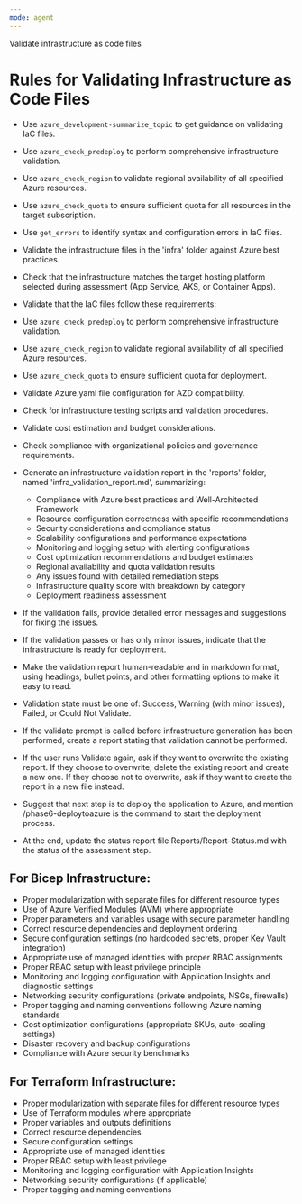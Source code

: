 ```yaml
---
mode: agent
---
```

Validate infrastructure as code files

# Rules for Validating Infrastructure as Code Files
- Use `azure_development-summarize_topic` to get guidance on validating IaC files.
- Use `azure_check_predeploy` to perform comprehensive infrastructure validation.
- Use `azure_check_region` to validate regional availability of all specified Azure resources.
- Use `azure_check_quota` to ensure sufficient quota for all resources in the target subscription.
- Use `get_errors` to identify syntax and configuration errors in IaC files.
- Validate the infrastructure files in the 'infra' folder against Azure best practices.
- Check that the infrastructure matches the target hosting platform selected during assessment (App Service, AKS, or Container Apps).
- Validate that the IaC files follow these requirements:
- Use `azure_check_predeploy` to perform comprehensive infrastructure validation.
- Use `azure_check_region` to validate regional availability of all specified Azure resources.
- Use `azure_check_quota` to ensure sufficient quota for deployment.
- Validate Azure.yaml file configuration for AZD compatibility.
- Check for infrastructure testing scripts and validation procedures.
- Validate cost estimation and budget considerations.
- Check compliance with organizational policies and governance requirements.
- Generate an infrastructure validation report in the 'reports' folder, named 'infra_validation_report.md', summarizing:
  - Compliance with Azure best practices and Well-Architected Framework
  - Resource configuration correctness with specific recommendations
  - Security considerations and compliance status
  - Scalability configurations and performance expectations
  - Monitoring and logging setup with alerting configurations
  - Cost optimization recommendations and budget estimates
  - Regional availability and quota validation results
  - Any issues found with detailed remediation steps
  - Infrastructure quality score with breakdown by category
  - Deployment readiness assessment

- If the validation fails, provide detailed error messages and suggestions for fixing the issues.
- If the validation passes or has only minor issues, indicate that the infrastructure is ready for deployment.
- Make the validation report human-readable and in markdown format, using headings, bullet points, and other formatting options to make it easy to read.
- Validation state must be one of: Success, Warning (with minor issues), Failed, or Could Not Validate.
- If the validate prompt is called before infrastructure generation has been performed, create a report stating that validation cannot be performed.
- If the user runs Validate again, ask if they want to overwrite the existing report. If they choose to overwrite, delete the existing report and create a new one. If they choose not to overwrite, ask if they want to create the report in a new file instead.
- Suggest that next step is to deploy the application to Azure, and mention /phase6-deploytoazure is the command to start the deployment process.
- At the end, update the status report file Reports/Report-Status.md with the status of the assessment step.


## For Bicep Infrastructure:
- Proper modularization with separate files for different resource types
- Use of Azure Verified Modules (AVM) where appropriate
- Proper parameters and variables usage with secure parameter handling
- Correct resource dependencies and deployment ordering
- Secure configuration settings (no hardcoded secrets, proper Key Vault integration)
- Appropriate use of managed identities with proper RBAC assignments
- Proper RBAC setup with least privilege principle
- Monitoring and logging configuration with Application Insights and diagnostic settings
- Networking security configurations (private endpoints, NSGs, firewalls)
- Proper tagging and naming conventions following Azure naming standards
- Cost optimization configurations (appropriate SKUs, auto-scaling settings)
- Disaster recovery and backup configurations
- Compliance with Azure security benchmarks

## For Terraform Infrastructure:
- Proper modularization with separate files for different resource types
- Use of Terraform modules where appropriate
- Proper variables and outputs definitions
- Correct resource dependencies
- Secure configuration settings
- Appropriate use of managed identities
- Proper RBAC setup with least privilege
- Monitoring and logging configuration with Application Insights
- Networking security configurations (if applicable)
- Proper tagging and naming conventions